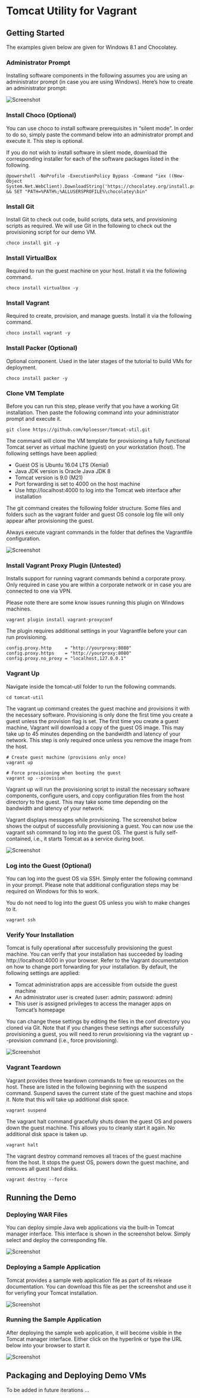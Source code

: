 # Tomcat Utility for Vagrant

## Getting Started

The examples given below are given for Windows 8.1 and Chocolatey.

### Administrator Prompt
Installing software components in the following assumes you are using an administrator prompt (in case you are using Windows). Here’s how to create an administrator prompt:

![Screenshot](https://raw.githubusercontent.com/kploesser/tomcat-util/master/img/img01.png)

### Install Choco (Optional)
You can use choco to install software prerequisites in “silent mode”. In order to do so, simply paste the command below into an administrator prompt and execute it. This step is optional.

If you do not wish to install software in silent mode, download the corresponding installer for each of the software packages listed in the following.

```
@powershell -NoProfile -ExecutionPolicy Bypass -Command "iex ((New-Object System.Net.WebClient).DownloadString('https://chocolatey.org/install.ps1'))" && SET "PATH=%PATH%;%ALLUSERSPROFILE%\chocolatey\bin"

```

### Install Git
Install Git to check out code, build scripts, data sets, and provisioning scripts as required. We will use Git in the following to check out the provisioning script for our demo VM.

```
choco install git -y

```

### Install VirtualBox

Required to run the guest machine on your host. Install it via the following command.

```
choco install virtualbox -y

```

### Install Vagrant

Required to create, provision, and manage guests. Install it via the following command.

```
choco install vagrant -y

```

### Install Packer (Optional)
Optional component. Used in the later stages of the tutorial to build VMs for deployment.

```
choco install packer -y

```

### Clone VM Template
Before you can run this step, please verify that you have a working Git installation. Then paste the following command into your administrator prompt and execute it.

```
git clone https://github.com/kploesser/tomcat-util.git

```

The command will clone the VM template for provisioning a fully functional Tomcat server as virtual machine (guest) on your workstation (host). The following settings have been applied:

* Guest OS is Ubuntu 16.04 LTS (Xenial)
* Java JDK version is Oracle Java JDK 8
* Tomcat version is 9.0 (M21)
* Port forwarding is set to 4000 on the host machine
* Use http://localhost:4000 to log into the Tomcat web interface after installation

The git command creates the following folder structure. Some files and folders such as the vagrant folder and guest OS console log file will only appear after provisioning the guest.

Always execute vagrant commands in the folder that defines the Vagrantfile configuration.

![Screenshot](https://raw.githubusercontent.com/kploesser/tomcat-util/master/img/img02.png)

### Install Vagrant Proxy Plugin (Untested)

Installs support for running vagrant commands behind a corporate proxy. Only required in case you are within a corporate network or in case you are connected to one via VPN.

Please note there are some know issues running this plugin on Windows machines.

```
vagrant plugin install vagrant-proxyconf

```

The plugin requires additional settings in your Vagrantfile before your can run provisioning.

```
config.proxy.http     = "http://yourproxy:8080"
config.proxy.https    = "http://yourproxy:8080"
config.proxy.no_proxy = "localhost,127.0.0.1"

```

### Vagrant Up
Navigate inside the tomcat-util folder to run the following commands.

```
cd tomcat-util

```

The vagrant up command creates the guest machine and provisions it with the necessary software. Provisioning is only done the first time you create a guest unless the provision flag is set. The first time you create a guest machine, Vagrant will download a copy of the guest OS image. This may take up to 45 minutes depending on the bandwidth and latency of your network. This step is only required once unless you remove the image from the host.

```
# Create guest machine (provisions only once)
vagrant up

# Force provisioning when booting the guest
vagrant up --provision

```

Vagrant up will run the provisioning script to install the necessary software components, configure users, and copy configuration files from the host directory to the guest. This may take some time depending on the bandwidth and latency of your network.

Vagrant displays messages while provisioning. The screenshot below shows the output of successfully provisioning a guest. You can now use the vagrant ssh command to log into the guest OS. The guest is fully self-contained, i.e., it starts Tomcat as a service during boot.

![Screenshot](https://raw.githubusercontent.com/kploesser/tomcat-util/master/img/img03.png)

### Log into the Guest (Optional)
You can log into the guest OS via SSH. Simply enter the following command in your prompt. Please note that additional configuration steps may be required on Windows for this to work.

You do not need to log into the guest OS unless you wish to make changes to it.

```
vagrant ssh

```

### Verify Your Installation
Tomcat is fully operational after successfully provisioning the guest machine. You can verify that your installation has succeeded by loading http://localhost:4000 in your browser. Refer to the Vagrant documentation on how to change port forwarding for your installation.
By default, the following settings are applied:

* Tomcat administration apps are accessible from outside the guest machine
* An administrator user is created (user: admin; password: admin)
* This user is assigned privileges to access the manager apps on Tomcat’s homepage

You can change these settings by editing the files in the conf directory you cloned via Git. Note that if you changes these settings after successfully provisioning a guest, you will need to rerun provisioning via the vagrant up --provision command (i.e., force provisioning).

![Screenshot](https://raw.githubusercontent.com/kploesser/tomcat-util/master/img/img04.png)

### Vagrant Teardown
Vagrant provides three teardown commands to free up resources on the host. These are listed in the following beginning with the suspend command. Suspend saves the current state of the guest machine and stops it. Note that this will take up additional disk space.

```
vagrant suspend

```

The vagrant halt command gracefully shuts down the guest OS and powers down the guest machine. This allows you to cleanly start it again. No additional disk space is taken up.

```
vagrant halt

```

The vagrant destroy command removes all traces of the guest machine from the host. It stops the guest OS, powers down the guest machine, and removes all guest hard disks.

```
vagrant destroy --force

```

## Running the Demo

### Deploying WAR Files
You can deploy simple Java web applications via the built-in Tomcat manager interface. This interface is shown in the screenshot below. Simply select and deploy the corresponding file.

![Screenshot](https://raw.githubusercontent.com/kploesser/tomcat-util/master/img/img05.png)

### Deploying a Sample Application
Tomcat provides a sample web application file as part of its release documentation. You can download this file as per the screenshot and use it for veriyfing your Tomcat installation.

![Screenshot](https://raw.githubusercontent.com/kploesser/tomcat-util/master/img/img06.png)

### Running the Sample Application
After deploying the sample web application, it will become visible in the Tomcat manager interface. Either click on the hyperlink or type the URL below into your browser to start it.

![Screenshot](https://raw.githubusercontent.com/kploesser/tomcat-util/master/img/img07.png)

## Packaging and Deploying Demo VMs
To be added in future iterations …
